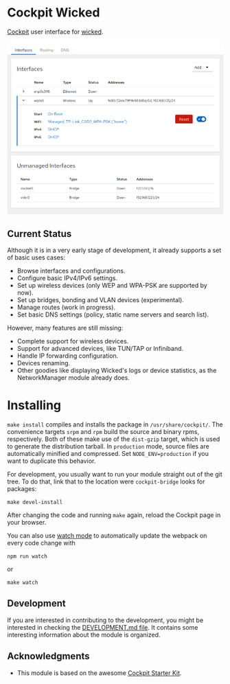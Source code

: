 # Cockpit Wicked

[Cockpit](https://cockpit-project.org/) user interface for
[wicked](https://github.com/openSUSE/wicked).

![Interfaces List Screenshot](/screenshot.png?raw=true "Interfaces List Screenshot")

## Current Status

Although it is in a very early stage of development, it already supports a set
of basic uses cases:

- Browse interfaces and configurations.
- Configure basic IPv4/IPv6 settings.
- Set up wireless devices (only WEP and WPA-PSK are supported by now).
- Set up bridges, bonding and VLAN devices (experimental).
- Manage routes (work in progress).
- Set basic DNS settings (policy, static name servers and search list).

However, many features are still missing:

- Complete support for wireless devices.
- Support for advanced devices, like TUN/TAP or Infiniband.
- Handle IP forwarding configuration.
- Devices renaming.
- Other goodies like displaying Wicked's logs or device statistics, as the
  NetworkManager module already does.

# Installing

`make install` compiles and installs the package in `/usr/share/cockpit/`. The
convenience targets `srpm` and `rpm` build the source and binary rpms,
respectively. Both of these make use of the `dist-gzip` target, which is used
to generate the distribution tarball. In `production` mode, source files are
automatically minified and compressed. Set `NODE_ENV=production` if you want to
duplicate this behavior.

For development, you usually want to run your module straight out of the git
tree. To do that, link that to the location were `cockpit-bridge` looks for packages:

```
make devel-install
```

After changing the code and running `make` again, reload the Cockpit page in
your browser.

You can also use
[watch mode](https://webpack.js.org/guides/development/#using-watch-mode) to
automatically update the webpack on every code change with

```
npm run watch
```
or
```
make watch
```

## Development

If you are interested in contributing to the development, you might be
interested in checking the [DEVELOPMENT.md file](./DEVELOPMENT.md). It contains
some interesting information about the module is organized.

## Acknowledgments

* This module is based on the awesome [Cockpit Starter
Kit](https://github.com/cockpit-project/starter-kit).
